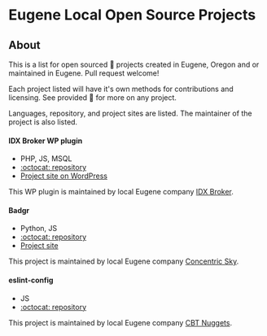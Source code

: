 # Eugene Local Open Source Projects

## About

This is a list for open sourced :open_file_folder: projects created in Eugene, Oregon and or maintained in Eugene. Pull request welcome!

Each project listed will have it's own methods for contributions and licensing. See provided :link: for more on any project.

Languages, repository, and project sites are listed. The maintainer of the project is also listed.

#### IDX Broker WP plugin
* PHP, JS, MSQL
* [:octocat: repository](https://github.com/idxbroker/wordpress-plugin)
* [Project site on WordPress](https://wordpress.org/plugins/idx-broker-platinum/)

This WP plugin is maintained by local Eugene company [IDX Broker](https://idxbroker.com/).

#### Badgr
* Python, JS
* [:octocat: repository](https://github.com/concentricsky/badgr-server)
* [Project site](https://info.badgr.io/)

This project is maintained by local Eugene company [Concentric Sky](https://concentricsky.com/).

#### eslint-config
* JS
* [:octocat: repository](https://github.com/cbtnuggets/eslint-config-cbtnuggets)

This project is maintained by local Eugene company [CBT Nuggets](https://www.cbtnuggets.com/).
